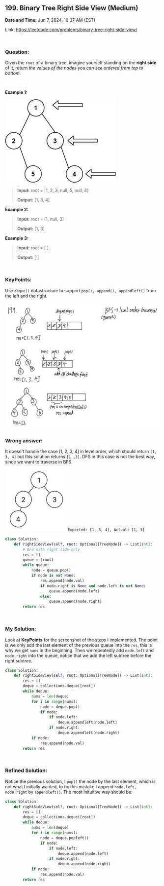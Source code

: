 ## 199. Binary Tree Right Side View (Medium)
**Date and Time:** Jun 7, 2024, 10:37 AM (EST)

Link: https://leetcode.com/problems/binary-tree-right-side-view/

<br>

### Question:
Given the `root` of a binary tree, imagine yourself standing on the **right side** of it, return _the values of the nodes you can see ordered from top to bottom_.

<br>

**Example 1:**

<img src="images/199_1.jpg" alt="drawing" width="360"/>

> **Input:** root = [1, 2, 3, null, 5, null, 4]
> 
> **Output:** [1, 3, 4]

**Example 2:**
> **Input:** root = [1, null, 3]
> 
> **Output:** [1, 3]

**Example 3:**
> **Input:** root = [ ]
> 
> **Output:** [ ]

<br>

### KeyPoints: 
Use `deque()` datastructure to support `pop(), append(), appendleft()` from the left and the right.

<img src="images/199_3.png" alt="drawing" width="800"/>

<br>

### Wrong answer:
It doesn't handle the case [1, 2, 3, 4] in level order, which should return `[1, 3, 4]` but this solution returns `[1 ,3]`. DFS in this case is not the best way, since we want to traverse in BFS.

<img src="images/199_2.png" alt="drawing" width="200"/> `Expected: [1, 3, 4], Actual: [1, 3]`

```python
class Solution:
    def rightSideView(self, root: Optional[TreeNode]) -> List[int]:
        # DFS with right side only
        res = []
        queue = [root]
        while queue:
            node = queue.pop()
            if node is not None:
                res.append(node.val)
                if node.right is None and node.left is not None:
                    queue.append(node.left)
                else:
                    queue.append(node.right)
        return res
```

<br>

### My Solution:
Look at **KeyPoints** for the screenshot of the steps I implemented. The point is we only add the last element of the previous queue into the `res`, this is why we get `nums` in the beginning. Then we repeatedly add `node.left` and `node.right` into the queue, notice that we add the left subtree before the right subtree.
```python
class Solution:
    def rightSideView(self, root: Optional[TreeNode]) -> List[int]:
        res = []
        deque = collections.deque([root])
        while deque:
            nums = len(deque)
            for i in range(nums):
                node = deque.pop()
                if node:
                    if node.left:
                        deque.appendleft(node.left)
                    if node.right:
                        deque.appendleft(node.right)
            if node:
                res.append(node.val)
        return res
```
<br>

### Refined Solution:
Notice the previous solution, I `pop()` the node by the last element, which is not what I initially wanted, to fix this mistake I append `node.left, node.right` by `appendleft()`. The most inituitive way should be:
```python
class Solution:
    def rightSideView(self, root: Optional[TreeNode]) -> List[int]:
        res = []
        deque = collections.deque([root])
        while deque:
            nums = len(deque)
            for i in range(nums):
                node = deque.popleft()
                if node:
                    if node.left:
                        deque.append(node.left)
                    if node.right:
                        deque.append(node.right)
            if node:
                res.append(node.val)
        return res
```
